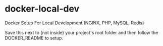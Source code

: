 # docker-local-dev
Docker Setup For Local Development (NGINX, PHP, MySQL, Redis)

Save this next to (not inside) your project's root folder and then follow the DOCKER_README to setup.
